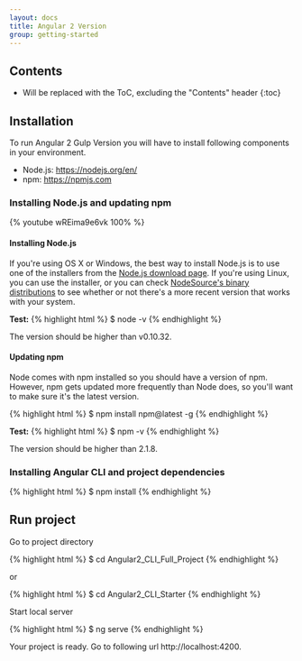 ```yaml
---
layout: docs
title: Angular 2 Version
group: getting-started
---
```


## Contents

* Will be replaced with the ToC, excluding the "Contents" header
{:toc}

## Installation

To run Angular 2 Gulp Version you will have to install following components in your environment.

- Node.js: <https://nodejs.org/en/>
- npm: <https://npmjs.com>

### Installing Node.js and updating npm

{% youtube wREima9e6vk 100% %}


#### Installing Node.js

If you're using OS X or Windows, the best way to install Node.js is to use one of the installers from the [Node.js download page](https://nodejs.org/en/download/). If you're using Linux, you can use the installer, or you can check [NodeSource's binary distributions](https://github.com/nodesource/distributions) to see whether or not there's a more recent version that works with your system.

**Test:**
{% highlight html %}
$ node -v
{% endhighlight %}

The version should be higher than v0.10.32.


#### Updating npm

Node comes with npm installed so you should have a version of npm. However, npm gets updated more frequently than Node does, so you'll want to make sure it's the latest version.

{% highlight html %}
$ npm install npm@latest -g
{% endhighlight %}

**Test:**
{% highlight html %}
$ npm -v
{% endhighlight %}

The version should be higher than 2.1.8.

### Installing Angular CLI and project dependencies

{% highlight html %}
$ npm install
{% endhighlight %}

## Run project

Go to project directory

{% highlight html %}
$ cd Angular2_CLI_Full_Project
{% endhighlight %}

or

{% highlight html %}
$ cd Angular2_CLI_Starter
{% endhighlight %}

Start local server

{% highlight html %}
$ ng serve
{% endhighlight %}

Your project is ready. Go to following url http://localhost:4200.
